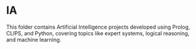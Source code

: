 # IA
This folder contains Artificial Intelligence projects developed using Prolog, CLIPS, and Python, covering topics like expert systems, logical reasoning, and machine learning.
